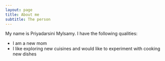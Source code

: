 ```yaml
---
layout: page
title: About me
subtitle: The person
---
```


My name is Priyadarsini Mylsamy. I have the following qualities:

- I am a new mom
- I like exploring new cuisines and would like to experiment with cooking new dishes

